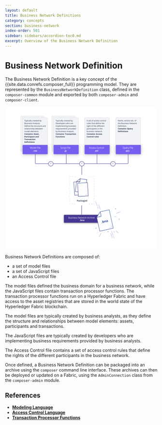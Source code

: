 ```yaml
---
layout: default
title: Business Network Definitions
category: concepts
section: business-network
index-order: 501
sidebar: sidebars/accordion-toc0.md
excerpt: Overview of the Business Network Definition
---
```


# Business Network Definition

The Business Network Definition is a key concept of the {{site.data.conrefs.composer_full}} programming model. They are represented by the `BusinessNetworkDefinition` class, defined in the `composer-common` module and exported by both `composer-admin` and `composer-client`.

<img src="../assets/img/BusinessNetworkFiles.svg" style="border: none;" alt="Business Network Definitions Diagram">

Business Network Definitions are composed of:

* a set of model files
* a set of JavaScript files
* an Access Control file

The model files defined the business domain for a business network, while the JavaScript files contain transaction processor functions. The transaction processor functions run on a Hyperledger Fabric and have access to the asset registries that are stored in the world state of the Hyperledger Fabric blockchain.

The model files are typically created by business analysts, as they define the structure and relationships between model elements: assets, participants and transactions.

The JavaScript files are typically created by developers who are implementing business requirements provided by business analysts.

The Access Control file contains a set of access control rules that define the rights of the different participants in the business network.

Once defined, a Business Network Definition can be packaged into an archive using the `composer` command line interface. These archives can then be deployed or updated on a Fabric, using the `AdminConnection` class from the `composer-admin` module.

## References

* [**Modeling Language**](../reference/cto_language.html)
* [**Access Control Language**](../reference/acl_language.html)
* [**Transaction Processor Functions**](../reference/js_scripts.html)
